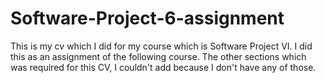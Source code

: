 # Software-Project-6-assignment
This is my cv which I did for my course which is Software Project VI. I did this as an assignment of the following course. The other sections which was required for this CV, I couldn't add because I don't have any of those.
